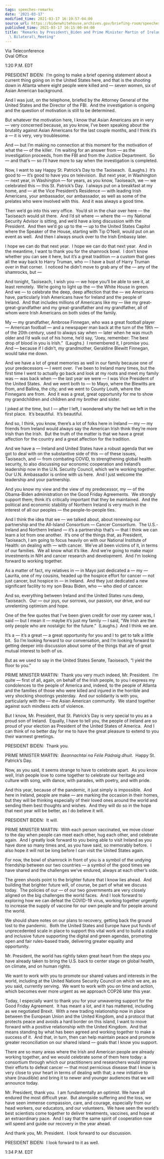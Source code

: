 ```yaml
---
tags: speeches-remarks
date: '2021-03-17'
modified_time: 2021-03-17 16:19:57-04:00
source_url: https://bidenwhitehouse.archives.gov/briefing-room/speeches-remarks/2021/03/17/remarks-by-president-biden-and-prime-minister-martin-of-ireland-before-virtual-bilateral-meeting/
published_time: 2021-03-17 16:15:00-04:00
title: "Remarks by President\_Biden and Prime Minister Martin of Ireland Before Virtual\
  \ Bilateral\_Meeting"
---
```

 
Via Teleconference  
Oval Office  

  
1:20 P.M. EDT  
  
PRESIDENT BIDEN:  I’m going to make a brief opening statement about a
current thing going on in the United States here, and that is the
shooting down in Atlanta where eight people were killed and — seven
women, six of Asian American background.  
  
And I was just, on the telephone, briefed by the Attorney General of the
United States and the Director of the FBI.  And the investigation is
ongoing and the question of motivation is still to be determined.  
  
But whatever the motivation here, I know that Asian Americans are in
very — very concerned because, as you know, I’ve been speaking about the
brutality against Asian Americans for the last couple months, and I
think it’s a — it is very, very troublesome.  
  
And — but I’m making no connection at this moment for the motivation of
what the — of the killer.  I’m waiting for an answer from — as the
investigation proceeds, from the FBI and from the Justice Department. 
So — and that’s — so I’ll have more to say when the investigation is
completed.  
  
Now, I want to say Happy St. Patrick’s Day to the Taoiseach.  (Laughs.) 
It’s good to — it’s good to have you on television.  But next year, in
Washington — next year, in Washington — for years, as you know,
Taoiseach, we — we celebrated this — this St. Patrick’s Day.  I always
put on a breakfast at my home, and — at the Vice President’s Residence —
with leading Irish Americans, your ambassador, our ambassador, as well
as some of the prelates who were involved with this.  And it was always
a good time.   
  
Then we’d go into this very office.  You’d sit in the chair over here —
the Taoiseach would sit there.  And I’d sit where — where the — my
National Security Advisor is sitting, and we’d have a long discussion
with the President.  And then we’d go up to the — up to the United
States Capitol where the Speaker of the House, starting with Tip
O’Neill, would put on an event as well.  And then I always snuck over to
the Irish Embassy later.  
  
I hope we can do that next year.  I hope we can do that next year.  And
in the meantime, I want to thank you for the shamrock bowl.  I don’t
know whether you can see it here, but it’s a great tradition — a custom
that goes all the way back to Harry Truman, who — I have a bust of Harry
Truman over in that corner.  I noticed he didn’t move to grab any of the
— any of the shamrocks, but —  
  
And tonight, Taoiseach, I wish you — we hope you’ll be able to see it,
at least remotely.  We’re going to light up the — the White House in
green.  And we — to celebrate the deep, deep affection that the — we
Americans have, particularly Irish Americans have for Ireland and the
people of Ireland.  And that includes millions of Americans like my —
like my great-great-grandfather and my great-grandfather and my
grandfather, all of whom were Irish Americans on both sides of the
family.  
  
My — my grandfather, Ambrose Finnegan, who was a great football player —
American football — and a newspaper man back at the turn of the 19th —
of the 20th century, used to always say when — later when he was much
older and I’d walk out of his home, he’d say, “Joey, remember: The best
drop of blood in you is Irish.”  (Laughs.)  I remembered it, I promise
you.  And — because if I didn’t, my grandmother, Geraldine Blewitt
Finnegan, would take me down.  
  
And we have a lot of great memories as well in our family because one of
your predecessors — I went over.  I’ve been to Ireland many times, but
the first time I went to actually go back and look at my roots and meet
my family was — was back when — the last year we were — I was Vice
President of the United States.  And we went both to — to Mayo, where
the Blewitts are from, and Ballina, the city; and we went to County
Louth, where the Finnegans are from.  And it was a great, great
opportunity for me to show my grandchildren and children and my brother
and sister.  
  
I joked at the time, but I — after I left, I wondered why the hell we
left in the first place.  It’s beautiful.  It’s beautiful.   
  
And so, I think, you know, there’s a lot of folks here in Ireland — my —
my friends from Ireland would always say the American Irish think
they’re more Irish than the Irish.  But the truth of the matter is that
we have a great affection for the country and a great affection for the
tradition.    
  
And we have a — Ireland and United States have a robust agenda that we
got to deal with on the substantive side of this — of these issues,
Taoiseach, and — from combating COVID, to strengthening global health
security, to also discussing our economic cooperation and Ireland’s
leadership now in the U.N. Security Council, which we’re working
together.  Our U.N. Ambassador is online with us here.  And I just
welcome the leadership and your partnership.   
  
And you know my view and the view of my predecessor, my — of the
Obama-Biden administration on the Good Friday Agreements.  We strongly
support them; think it’s critically important that they be maintained. 
And the political and economic stability of Northern Ireland is very
much in the interest of all our peoples — the people-to-people ties.   
  
And I think the idea that we — we talked about, about renewing our
partnership and the All-Island Consortium — Cancer Consortium.  The
U.S.-Ireland and Northern Ireland — it’s a partnership that’s — that I
think we can learn a lot from one another.  It’s one of the things that,
as President, Taoiseach, I am going to focus heavily on with our
National Institute of Health: on dealing with — with cancer.  We’ve all
been victims of it, in terms of our families.  We all know what it’s
like.  And we’re going to make major investments in NIH and cancer
research and development.  And I’m looking forward to working
together.   
  
As a matter of fact, my relatives in — in Mayo just dedicated a — my —
Laurita, one of my cousins, headed up the hospice effort for cancer —
not just cancer, but hospice in — in Ireland.  And they just dedicated a
new significant facility to my son Beau Biden, who — who died of
cancer.   
  
And so, everything between Ireland and the United States runs deep,
Taoiseach.  Our — our joys, our sorrows, our passion, our drive, and our
unrelenting optimism and hope.  
  
One of the few quotes that I’ve been given credit for over my career
was, I said — but I mean it — maybe it’s just my family — I said, “We
Irish are the only people who are nostalgic for the future.”  (Laughs.) 
And I think we are.   
  
It’s a — it’s a great — a great opportunity for you and I to get to talk
a little bit.  So I’m looking forward to our conversation, and I’m
looking forward to getting deeper into discussion about some of the
things that are of great mutual interest to both of us.  
  
But as we used to say in the United States Senate, Taoiseach, “I yield
the floor to you.”  
  
PRIME MINISTER MARTIN:  Thank you very much indeed, Mr. President.  I’m
quite — first of all, again, on behalf of the Irish people, to you I
express my condolences to the people of America and, indeed, to the
people of Atlanta and the families of those who were killed and injured
in the horrible and very shocking shootings yesterday.  And our
solidarity is with you, particularly with the — the Asian American
community.  We stand together against such mindless acts of violence.  
  
But I know, Mr. President, that St. Patrick’s Day is very special to you
as a proud son of Ireland.  Equally, I have to tell you, the people of
Ireland are so proud of your election as President of the United States
of America.  And I can think of no better day for me to have the great
pleasure to extend to you their warmest greetings.   
  
PRESIDENT BIDEN:  Thank you.  
  
PRIME MINISTER MARTIN:  *Beannachtaí na Féile Pádraig dhuit*.  Happy St.
Patrick’s Day.  
  
Now, as you said, it seems strange to have to celebrate apart.  As you
know well, Irish people love to come together to celebrate our heritage
and culture with song, with dance, with parades, with poetry, and with
pride.   
  
And this year, because of the pandemic, it just simply is impossible. 
And here in Ireland, people are make — are marking the occasion in their
homes, but they will be thinking especially of their loved ones around
the world and sending them best thoughts and wishes.  And they will do
so in the hope that next year will be better, as I do believe it will.  
  
PRESIDENT BIDEN:  It will.  
  
PRIME MINISTER MARTIN:  With each person vaccinated, we move closer to
the day when people can meet each other, hug each other, and celebrate
again.  And I greatly look forward to you being able to visit Ireland as
you have done so many times and, as you have said, so memorably before. 
I also hope it will not be long before I can visit the United States
again.  
  
For now, the bowl of shamrock in front of you is a symbol of the undying
friendship between our two countries — a symbol of the good times we
have shared and the challenges we’ve endured, always at each other’s
side.  
  
The green shoots point to the brighter future that I know lies ahead. 
And building that brighter future will, of course, be part of what we
discuss today.  The policies of our — of our two governments are very
closely aligned on the big challenges the world faces.  And I look
forward to exploring how we can defeat the COVID-19 virus, working
together urgently to increase the supply of vaccine for our own people
and for people around the world.  
  
We should share notes on our plans to recovery, getting back the ground
lost to the pandemic.  Both the United States and Europe have put funds
of unprecedented scale in place to support this vital work and to build
a stable and inclusive future supporting the digital and green agendas,
promoting open and fair rules-based trade, delivering greater equality
and opportunity.   
  
Mr. President, the world has rightly taken great heart from the steps
you have already taken to bring the U.S. back to center stage on global
health, on climate, and on human rights.  
  
We want to work with you to promote our shared values and interests in
the world, including at the United Nations Security Council on which we
are, as you said, currently serving.  We want to work with you on time
and action, which becomes ever more urgent as we approach COP26 later
this year.  
  
Today, I especially want to thank you for your unwavering support for
the Good Friday Agreement.  It has meant a lot, and it has mattered,
including as we negotiated Brexit.  With a new trading relationship now
in place between the European Union and the United Kingdom, and a
protocol that protects peace and avoids a hard border on this island, I
want to move forward with a positive relationship with the United
Kingdom.  And that means standing by what has been agreed and working
together to make a success of it.  And that, in turn, then can help
maintain peace and promote greater reconciliation on our shared island —
goals that I know you support.  
  
There are so many areas where the Irish and American people are already
working together, and we would celebrate some of them here today: a
consortium through which our practitioners and researchers would improve
their efforts to defeat cancer — that most pernicious disease that I
know is very close to your heart in terms of dealing with that; a new
initiative to share (inaudible) and bring it to newer and younger
audiences that we will announce today.  
  
Mr. President, thank you.  I am fundamentally an optimist. We have all
endured the most difficult year.  But alongside suffering and the loss,
we have seen immense compassion, care, and courage, especially from our
head workers, our educators, and our volunteers.  We have seen the
world’s best scientists come together to deliver treatments, vaccines,
and hope at an extraordinary pace.  And I say that the same spirit of
cooperation now will speed and guide our recovery in the year ahead.   
  
And thank you, Mr. President.  I look forward to our discussion.  
  
PRESIDENT BIDEN:  I look forward to it as well.  
  
1:34 P.M. EDT
